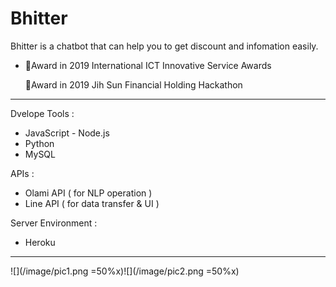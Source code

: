 # Bhitter

Bhitter is a chatbot that can help you to get discount and infomation easily.<br/>

- 🏅Award in 2019 International ICT Innovative Service Awards 

  🏅Award in 2019 Jih Sun Financial Holding Hackathon


---

Dvelope Tools : 

* JavaScript - Node.js 
* Python 
* MySQL

APIs : 

* Olami API ( for NLP operation )
* Line API ( for data transfer & UI )

Server Environment :

* Heroku

---
![](/image/pic1.png =50%x)![](/image/pic2.png =50%x)










